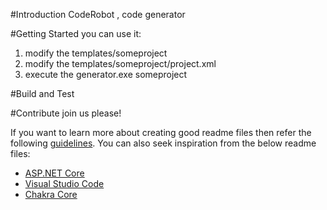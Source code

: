 #Introduction 
CodeRobot , code generator 

#Getting Started
you can use it:
1.	modify the templates/someproject
2.  modify the templates/someproject/project.xml 
3.  execute the generator.exe someproject 
  

#Build and Test


#Contribute
join us please!

If you want to learn more about creating good readme files then refer the following [guidelines](https://www.visualstudio.com/en-us/docs/git/create-a-readme). You can also seek inspiration from the below readme files:
- [ASP.NET Core](https://github.com/aspnet/Home)
- [Visual Studio Code](https://github.com/Microsoft/vscode)
- [Chakra Core](https://github.com/Microsoft/ChakraCore)

